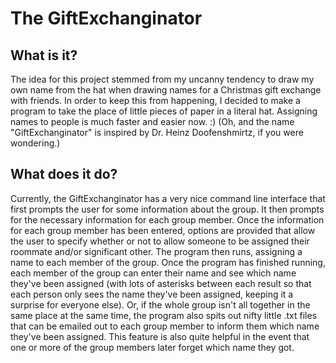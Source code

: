 # The GiftExchanginator
## What is it?
The idea for this project stemmed from my uncanny tendency to draw my own name from the hat when drawing names for a Christmas gift exchange with friends. In order to keep this from happening, I decided to make a program to take the place of little pieces of paper in a literal hat. Assigning names to people is much faster and easier now. :)
(Oh, and the name "GiftExchanginator" is inspired by Dr. Heinz Doofenshmirtz, if you were wondering.)

## What does it do?
Currently, the GiftExchanginator has a very nice command line interface that first prompts the user for some information about the group. It then prompts for the necessary information for each group member. Once the information for each group member has been entered, options are provided that allow the user to specify whether or not to allow someone to be assigned their roommate and/or significant other. The program then runs, assigning a name to each member of the group. Once the program has finished running, each member of the group can enter their name and see which name they've been assigned (with lots of asterisks between each result so that each person only sees the name they've been assigned, keeping it a surprise for everyone else). Or, if the whole group isn't all together in the same place at the same time, the program also spits out nifty little .txt files that can be emailed out to each group member to inform them which name they've been assigned. This feature is also quite helpful in the event that one or more of the group members later forget which name they got.
